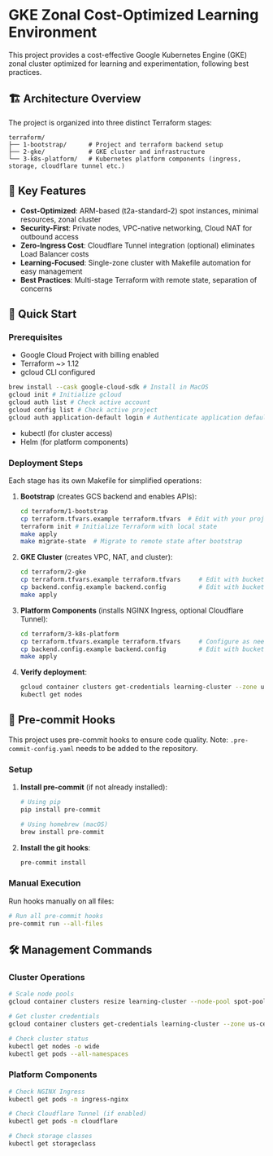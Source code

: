 # GKE Zonal Cost-Optimized Learning Environment

This project provides a cost-effective Google Kubernetes Engine (GKE) zonal cluster optimized for learning and experimentation, following best practices.

## 🏗️ Architecture Overview

The project is organized into three distinct Terraform stages:

```
terraform/
├── 1-bootstrap/      # Project and terraform backend setup
├── 2-gke/            # GKE cluster and infrastructure
└── 3-k8s-platform/   # Kubernetes platform components (ingress, storage, cloudflare tunnel etc.)
```

## 🎯 Key Features

- **Cost-Optimized**: ARM-based (t2a-standard-2) spot instances, minimal resources, zonal cluster
- **Security-First**: Private nodes, VPC-native networking, Cloud NAT for outbound access
- **Zero-Ingress Cost**: Cloudflare Tunnel integration (optional) eliminates Load Balancer costs
- **Learning-Focused**: Single-zone cluster with Makefile automation for easy management
- **Best Practices**: Multi-stage Terraform with remote state, separation of concerns

## 🚀 Quick Start

### Prerequisites
- Google Cloud Project with billing enabled
- Terraform ~> 1.12
- gcloud CLI configured
```bash
brew install --cask google-cloud-sdk # Install in MacOS
gcloud init # Initialize gcloud
gcloud auth list # Check active account
gcloud config list # Check active project
gcloud auth application-default login # Authenticate application default credentials
```
- kubectl (for cluster access)
- Helm (for platform components)

### Deployment Steps

Each stage has its own Makefile for simplified operations:

1. **Bootstrap** (creates GCS backend and enables APIs):
   ```bash
   cd terraform/1-bootstrap
   cp terraform.tfvars.example terraform.tfvars  # Edit with your project_id
   terraform init # Initialize Terraform with local state
   make apply
   make migrate-state  # Migrate to remote state after bootstrap
   ```

2. **GKE Cluster** (creates VPC, NAT, and cluster):
   ```bash
   cd terraform/2-gke
   cp terraform.tfvars.example terraform.tfvars     # Edit with bucket name from step 1
   cp backend.config.example backend.config         # Edit with bucket name
   make apply
   ```

3. **Platform Components** (installs NGINX Ingress, optional Cloudflare Tunnel):
   ```bash
   cd terraform/3-k8s-platform
   cp terraform.tfvars.example terraform.tfvars     # Configure as needed
   cp backend.config.example backend.config         # Edit with bucket name
   make apply
   ```

4. **Verify deployment**:
   ```bash
   gcloud container clusters get-credentials learning-cluster --zone us-central1-a
   kubectl get nodes
   ```

## 🔧 Pre-commit Hooks

This project uses pre-commit hooks to ensure code quality. Note: `.pre-commit-config.yaml` needs to be added to the repository.

### Setup

1. **Install pre-commit** (if not already installed):
   ```bash
   # Using pip
   pip install pre-commit

   # Using homebrew (macOS)
   brew install pre-commit
   ```

2. **Install the git hooks**:
   ```bash
   pre-commit install
   ```

### Manual Execution

Run hooks manually on all files:
```bash
# Run all pre-commit hooks
pre-commit run --all-files
```

## 🛠️ Management Commands

### Cluster Operations
```bash
# Scale node pools
gcloud container clusters resize learning-cluster --node-pool spot-pool --num-nodes 2 --zone us-central1-a

# Get cluster credentials
gcloud container clusters get-credentials learning-cluster --zone us-central1-a

# Check cluster status
kubectl get nodes -o wide
kubectl get pods --all-namespaces
```

### Platform Components
```bash
# Check NGINX Ingress
kubectl get pods -n ingress-nginx

# Check Cloudflare Tunnel (if enabled)
kubectl get pods -n cloudflare

# Check storage classes
kubectl get storageclass
```
